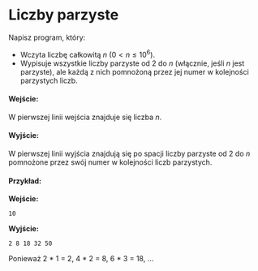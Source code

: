 # Liczby parzyste

Napisz program, który:

- Wczyta liczbę całkowitą $n$ ($0 < n \le 10^6$).
- Wypisuje wszystkie liczby parzyste od 2 do $n$ (włącznie, jeśli $n$ jest parzyste), ale każdą z nich pomnożoną przez jej numer w kolejności parzystych liczb.

#### Wejście:

W pierwszej linii wejścia znajduje się liczba $n$.

#### Wyjście:

W pierwszej linii wyjścia znajdują się po spacji liczby parzyste od 2 do $n$ pomnożone przez swój numer w kolejności liczb parzystych.

#### Przykład:

**Wejście:**

```
10
```

**Wyjście:**

```
2 8 18 32 50
```

Ponieważ 2 * 1 = 2, 4 * 2 = 8, 6 * 3 = 18, ...